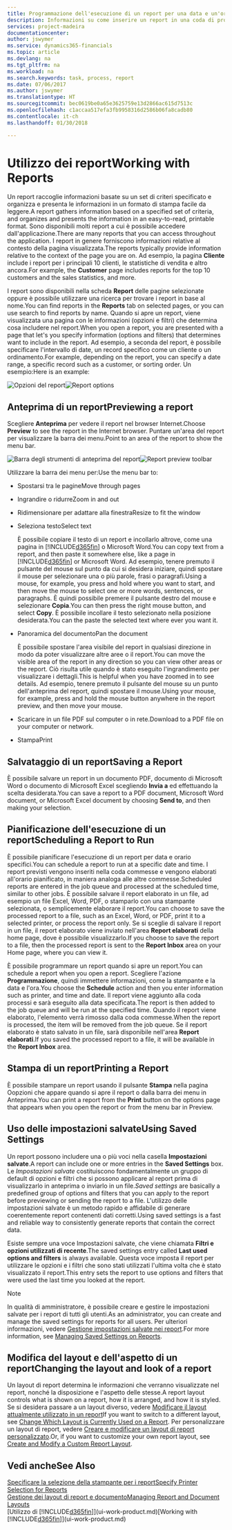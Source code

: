 ```yaml
---
title: Programmazione dell'esecuzione di un report per una data e un'ora specifiche | Documenti Microsoft
description: Informazioni su come inserire un report in una coda di processi e programmare per l'elaborazione per una data e un'ora specifiche.
services: project-madeira
documentationcenter: 
author: jswymer
ms.service: dynamics365-financials
ms.topic: article
ms.devlang: na
ms.tgt_pltfrm: na
ms.workload: na
ms.search.keywords: task, process, report
ms.date: 07/06/2017
ms.author: jswymer
ms.translationtype: HT
ms.sourcegitcommit: bec0619be0a65e3625759e13d2866ac615d7513c
ms.openlocfilehash: c1accaa517efa3fb9958316d2586b06fa8cadb80
ms.contentlocale: it-ch
ms.lasthandoff: 01/30/2018

---
```

# <a name="working-with-reports"></a><span data-ttu-id="b354e-103">Utilizzo dei report</span><span class="sxs-lookup"><span data-stu-id="b354e-103">Working with Reports</span></span>
<span data-ttu-id="b354e-104">Un report raccoglie informazioni basate su un set di criteri specificato e organizza e presenta le informazioni in un formato di stampa facile da leggere.</span><span class="sxs-lookup"><span data-stu-id="b354e-104">A report gathers information based on a specified set of criteria, and organizes and presents the information in an easy-to-read, printable format.</span></span> <span data-ttu-id="b354e-105">Sono disponibili molti report a cui è possibile accedere dall'applicazione.</span><span class="sxs-lookup"><span data-stu-id="b354e-105">There are many reports that you can access throughout the application.</span></span> <span data-ttu-id="b354e-106">I report in genere forniscono informazioni relative al contesto della pagina visualizzata.</span><span class="sxs-lookup"><span data-stu-id="b354e-106">The reports typically provide information relative to the context of the page you are on.</span></span> <span data-ttu-id="b354e-107">Ad esempio, la pagina **Cliente** include i report per i principali 10 clienti, le statistiche di vendita e altro ancora.</span><span class="sxs-lookup"><span data-stu-id="b354e-107">For example, the **Customer** page includes reports for the top 10 customers and the sales statistics, and more.</span></span>

<span data-ttu-id="b354e-108">I report sono disponibili nella scheda **Report** delle pagine selezionate oppure è possibile utilizzare una ricerca per trovare i report in base al nome.</span><span class="sxs-lookup"><span data-stu-id="b354e-108">You can find reports in the **Reports** tab on selected pages, or you can use search to find reports by name.</span></span> <span data-ttu-id="b354e-109">Quando si apre un report, viene visualizzata una pagina con le informazioni (opzioni e filtri) che determina cosa includere nel report.</span><span class="sxs-lookup"><span data-stu-id="b354e-109">When you open a report, you are presented with a page that let's you specify information (options and filters) that determines want to include in the report.</span></span> <span data-ttu-id="b354e-110">Ad esempio, a seconda del report, è possibile specificare l'intervallo di date, un record specifico come un cliente o un ordinamento.</span><span class="sxs-lookup"><span data-stu-id="b354e-110">For example, depending on the report, you can specify a date range, a specific record such as a customer, or sorting order.</span></span> <span data-ttu-id="b354e-111">Un esempio:</span><span class="sxs-lookup"><span data-stu-id="b354e-111">Here is an example:</span></span>

<span data-ttu-id="b354e-112">![Opzioni del report](media/report_options.png "Opzioni del report")</span><span class="sxs-lookup"><span data-stu-id="b354e-112">![Report options](media/report_options.png "Report options")</span></span>

## <a name="previewing-a-report"></a><span data-ttu-id="b354e-113">Anteprima di un report</span><span class="sxs-lookup"><span data-stu-id="b354e-113">Previewing a report</span></span>
<span data-ttu-id="b354e-114">Scegliere **Anteprima** per vedere il report nel browser Internet.</span><span class="sxs-lookup"><span data-stu-id="b354e-114">Choose **Preview** to see the report in the Internet browser.</span></span> <span data-ttu-id="b354e-115">Puntare un'area del report per visualizzare la barra dei menu.</span><span class="sxs-lookup"><span data-stu-id="b354e-115">Point to an area of the report to show the menu bar.</span></span>  

<span data-ttu-id="b354e-116">![Barra degli strumenti di anteprima del report](media/report_viewer.png "Barra degli strumenti di anteprima del report")</span><span class="sxs-lookup"><span data-stu-id="b354e-116">![Report preview toolbar](media/report_viewer.png "Report preview toolbar")</span></span>

<span data-ttu-id="b354e-117">Utilizzare la barra dei menu per:</span><span class="sxs-lookup"><span data-stu-id="b354e-117">Use the menu bar to:</span></span>

-   <span data-ttu-id="b354e-118">Spostarsi tra le pagine</span><span class="sxs-lookup"><span data-stu-id="b354e-118">Move through pages</span></span>
-   <span data-ttu-id="b354e-119">Ingrandire o ridurre</span><span class="sxs-lookup"><span data-stu-id="b354e-119">Zoom in and out</span></span>
-   <span data-ttu-id="b354e-120">Ridimensionare per adattare alla finestra</span><span class="sxs-lookup"><span data-stu-id="b354e-120">Resize to fit the window</span></span>
-   <span data-ttu-id="b354e-121">Seleziona testo</span><span class="sxs-lookup"><span data-stu-id="b354e-121">Select text</span></span>

    <span data-ttu-id="b354e-122">È possibile copiare il testo di un report e incollarlo altrove, come una pagina in [!INCLUDE[d365fin](includes/d365fin_md.md)] o Microsoft Word.</span><span class="sxs-lookup"><span data-stu-id="b354e-122">You can copy text from a report, and then paste it somewhere else, like a page in [!INCLUDE[d365fin](includes/d365fin_md.md)] or Microsoft Word.</span></span>  <span data-ttu-id="b354e-123">Ad esempio, tenere premuto il pulsante del mouse sul punto da cui si desidera iniziare, quindi spostare il mouse per selezionare una o più parole, frasi o paragrafi.</span><span class="sxs-lookup"><span data-stu-id="b354e-123">Using a mouse, for example, you press and hold where you want to start, and then move the mouse to select one or more words, sentences, or paragraphs.</span></span> <span data-ttu-id="b354e-124">È quindi possibile premere il pulsante destro del mouse e selezionare **Copia**.</span><span class="sxs-lookup"><span data-stu-id="b354e-124">You can then press the right mouse button, and select **Copy**.</span></span> <span data-ttu-id="b354e-125">È possibile incollare il testo selezionato nella posizione desiderata.</span><span class="sxs-lookup"><span data-stu-id="b354e-125">You can the paste the selected text where ever you want it.</span></span>
-   <span data-ttu-id="b354e-126">Panoramica del documento</span><span class="sxs-lookup"><span data-stu-id="b354e-126">Pan the document</span></span>

    <span data-ttu-id="b354e-127">È possibile spostare l'area visibile del report in qualsiasi direzione in modo da poter visualizzare altre aree o il report.</span><span class="sxs-lookup"><span data-stu-id="b354e-127">You can move the visible area of the report in any direction so you can view other areas or the report.</span></span> <span data-ttu-id="b354e-128">Ciò risulta utile quando è stato eseguito l'ingrandimento per visualizzare i dettagli.</span><span class="sxs-lookup"><span data-stu-id="b354e-128">This is helpful when you have zoomed in to see details.</span></span>  <span data-ttu-id="b354e-129">Ad esempio, tenere premuto il pulsante del mouse su un punto dell'anteprima del report, quindi spostare il mouse.</span><span class="sxs-lookup"><span data-stu-id="b354e-129">Using your mouse, for example, press and hold the mouse button anywhere in the report preview, and then move your mouse.</span></span>

-   <span data-ttu-id="b354e-130">Scaricare in un file PDF sul computer o in rete.</span><span class="sxs-lookup"><span data-stu-id="b354e-130">Download to a PDF file on your computer or network.</span></span>
-   <span data-ttu-id="b354e-131">Stampa</span><span class="sxs-lookup"><span data-stu-id="b354e-131">Print</span></span>


## <a name="saving-a-report"></a><span data-ttu-id="b354e-132">Salvataggio di un report</span><span class="sxs-lookup"><span data-stu-id="b354e-132">Saving a Report</span></span>
<span data-ttu-id="b354e-133">È possibile salvare un report in un documento PDF, documento di Microsoft Word o documento di Microsoft Excel scegliendo **Invia a** ed effettuando la scelta desiderata.</span><span class="sxs-lookup"><span data-stu-id="b354e-133">You can save a report to a PDF document, Microsoft Word document, or Microsoft Excel document by choosing **Send to**, and then making your selection.</span></span>

## <a name="ScheduleReport"></a> <span data-ttu-id="b354e-134">Pianificazione dell'esecuzione di un report</span><span class="sxs-lookup"><span data-stu-id="b354e-134">Scheduling a Report to Run</span></span>
<span data-ttu-id="b354e-135">È possibile pianificare l'esecuzione di un report per data e orario specifici.</span><span class="sxs-lookup"><span data-stu-id="b354e-135">You can schedule a report to run at a specific date and time.</span></span> <span data-ttu-id="b354e-136">I report previsti vengono inseriti nella coda commesse e vengono elaborati all'orario pianificato, in maniera analoga alle altre commesse.</span><span class="sxs-lookup"><span data-stu-id="b354e-136">Scheduled reports are entered in the job queue and processed at the scheduled time, similar to other jobs.</span></span> <span data-ttu-id="b354e-137">È possibile salvare il report elaborato in un file, ad esempio un file Excel, Word, PDF, o stamparlo con una stampante selezionata, o semplicemente elaborare il report.</span><span class="sxs-lookup"><span data-stu-id="b354e-137">You can choose to save the processed report to a file, such as an Excel, Word, or PDF, print it to a selected printer, or process the report only.</span></span> <span data-ttu-id="b354e-138">Se si sceglie di salvare il report in un file, il report elaborato viene inviato nell'area **Report elaborati** della home page, dove è possibile visualizzarlo.</span><span class="sxs-lookup"><span data-stu-id="b354e-138">If you choose to save the report to a file, then the processed report is sent to the **Report Inbox** area on your Home page, where you can view it.</span></span>

<span data-ttu-id="b354e-139">È possibile programmare un report quando si apre un report.</span><span class="sxs-lookup"><span data-stu-id="b354e-139">You can schedule a report when you open a report.</span></span> <span data-ttu-id="b354e-140">Scegliere l'azione **Programmazione**, quindi immettere informazioni, come la stampante e la data e l'ora.</span><span class="sxs-lookup"><span data-stu-id="b354e-140">You choose the **Schedule** action and then you enter information such as printer, and time and date.</span></span> <span data-ttu-id="b354e-141">Il report viene aggiunto alla coda processi e sarà eseguito alla data specificata.</span><span class="sxs-lookup"><span data-stu-id="b354e-141">The report is then added to the job queue and will be run at the specified time.</span></span> <span data-ttu-id="b354e-142">Quando il report viene elaborato, l'elemento verrà rimosso dalla coda commesse.</span><span class="sxs-lookup"><span data-stu-id="b354e-142">When the report is processed, the item will be removed from the job queue.</span></span> <span data-ttu-id="b354e-143">Se il report elaborato è stato salvato in un file, sarà disponibile nell'area **Report elaborati**.</span><span class="sxs-lookup"><span data-stu-id="b354e-143">If you saved the processed report to a file, it will be available in the **Report Inbox** area.</span></span>

## <a name="PrintReport"></a><span data-ttu-id="b354e-144">Stampa di un report</span><span class="sxs-lookup"><span data-stu-id="b354e-144">Printing a Report</span></span>
<span data-ttu-id="b354e-145">È possibile stampare un report usando il pulsante **Stampa** nella pagina Oopzioni che appare quando si apre il report o dalla barra dei menu in Anteprima.</span><span class="sxs-lookup"><span data-stu-id="b354e-145">You can print a report from the **Print** button on the options page that appears when you open the report or from the menu bar in Preview.</span></span>

## <a name="using-saved-settings"></a><span data-ttu-id="b354e-146">Uso delle impostazioni salvate</span><span class="sxs-lookup"><span data-stu-id="b354e-146">Using Saved Settings</span></span>
<span data-ttu-id="b354e-147">Un report possono includere una o più voci nella casella **Impostazioni salvate**.</span><span class="sxs-lookup"><span data-stu-id="b354e-147">A report can include one or more entries in the **Saved Settings** box.</span></span> <span data-ttu-id="b354e-148">Le *Impostazioni salvate* costituiscono fondamentalmente un gruppo di default di opzioni e filtri che si possono applicare al report prima di visualizzarlo in anteprima o inviarlo in un file.</span><span class="sxs-lookup"><span data-stu-id="b354e-148">*Saved settings* are basically a predefined group of options and filters that you can apply to the report before previewing or sending the report to a file.</span></span> <span data-ttu-id="b354e-149">L'utilizzo delle impostazioni salvate è un metodo rapido e affidabile di generare coerentemente report contenenti dati corretti.</span><span class="sxs-lookup"><span data-stu-id="b354e-149">Using saved settings is a fast and reliable way to consistently generate reports that contain the correct data.</span></span>

<span data-ttu-id="b354e-150">Esiste sempre una voce Impostazioni salvate, che viene chiamata **Filtri e opzioni utilizzati di recente**.</span><span class="sxs-lookup"><span data-stu-id="b354e-150">The saved settings entry called **Last used options and filters** is always available.</span></span> <span data-ttu-id="b354e-151">Questa voce imposta il report per utilizzare le opzioni e i filtri che sono stati utilizzati l'ultima volta che è stato visualizzato il report.</span><span class="sxs-lookup"><span data-stu-id="b354e-151">This entry sets the report to use options and filters that were used the last time you looked at the report.</span></span>

>[!NOTE]
><span data-ttu-id="b354e-152">In qualità di amministratore, è possibile creare e gestire le impostazioni salvate per i report di tutti gli utenti.</span><span class="sxs-lookup"><span data-stu-id="b354e-152">As an administrator, you can create and manage the saved settings for reports for all users.</span></span> <span data-ttu-id="b354e-153">Per ulteriori informazioni, vedere [Gestione impostazioni salvate nei report](reports-saving-reusing-settings.md).</span><span class="sxs-lookup"><span data-stu-id="b354e-153">For more information, see [Managing Saved Settings on Reports](reports-saving-reusing-settings.md).</span></span>

## <a name="changing-the-layout-and-look-of-a-report"></a><span data-ttu-id="b354e-154">Modifica del layout e dell'aspetto di un report</span><span class="sxs-lookup"><span data-stu-id="b354e-154">Changing the layout and look of a report</span></span>
<span data-ttu-id="b354e-155">Un layout di report determina le informazioni che verranno visualizzate nel report, nonché la disposizione e l'aspetto delle stesse.</span><span class="sxs-lookup"><span data-stu-id="b354e-155">A report layout controls what is shown on a report, how it is arranged, and how it is styled.</span></span> <span data-ttu-id="b354e-156">Se si desidera passare a un layout diverso, vedere [Modificare il layout attualmente utilizzato in un report](ui-how-change-layout-currently-used-report.md)</span><span class="sxs-lookup"><span data-stu-id="b354e-156">If you want to switch to a different layout, see [Change Which Layout is Currently Used on a Report](ui-how-change-layout-currently-used-report.md).</span></span> <span data-ttu-id="b354e-157">Per personalizzare un layout di report, vedere [Creare e modificare un layout di report personalizzato](ui-how-create-custom-report-layout.md).</span><span class="sxs-lookup"><span data-stu-id="b354e-157">Or, if you want to customize your own report layout, see [Create and Modify a Custom Report Layout](ui-how-create-custom-report-layout.md).</span></span>

## <a name="see-also"></a><span data-ttu-id="b354e-158">Vedi anche</span><span class="sxs-lookup"><span data-stu-id="b354e-158">See Also</span></span>
[<span data-ttu-id="b354e-159">Specificare la selezione della stampante per i report</span><span class="sxs-lookup"><span data-stu-id="b354e-159">Specify Printer Selection for Reports</span></span>](ui-specify-printer-selection-reports.md)  
[<span data-ttu-id="b354e-160">Gestione dei layout di report e documento</span><span class="sxs-lookup"><span data-stu-id="b354e-160">Managing Report and Document Layouts</span></span>](ui-manage-report-layouts.md)  
<span data-ttu-id="b354e-161">[Utilizzo di [!INCLUDE[d365fin](includes/d365fin_md.md)]](ui-work-product.md)</span><span class="sxs-lookup"><span data-stu-id="b354e-161">[Working with [!INCLUDE[d365fin](includes/d365fin_md.md)]](ui-work-product.md)</span></span>

